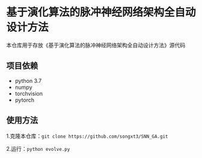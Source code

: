 # 基于演化算法的脉冲神经网络架构全自动设计方法

本仓库用于存放《基于演化算法的脉冲神经网络架构全自动设计方法》源代码

## 项目依赖

- python 3.7
- numpy
- torchvision
- pytorch

## 使用方法

1.克隆本仓库：`git clone https://github.com/songxt3/SNN_GA.git`

2.运行：`python evolve.py`
